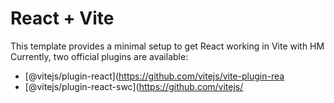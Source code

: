 # React + Vite

This template provides a minimal setup to get React working in Vite with HM
Currently, two official plugins are available:

- [@vitejs/plugin-react](https://github.com/vitejs/vite-plugin-rea
- [@vitejs/plugin-react-swc](https://github.com/vitejs/
